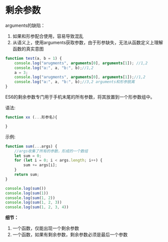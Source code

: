 # 剩余参数

arguments的缺陷：

1. 如果和形参配合使用，容易导致混乱
2. 从语义上，使用arguments获取参数，由于形参缺失，无法从函数定义上理解函数的真实意图

```js
function test(a, b = 1) {
    console.log("arugments", arguments[0], arguments[1]); //1,2
    console.log("a:", a, "b:", b);//1,2
    a = 3;
    console.log("arugments", arguments[0], arguments[1]);//1,2
    console.log("a:", a, "b:", b);//3,2 arguments和形参脱离
}
```

ES6的剩余参数专门用于手机末尾的所有参数，将其放置到一个形参数组中。

语法:

```js
function xx (...形参名){

}
```

示例:

```js
function sum(...args) {
    //args收集了所有的参数，形成的一个数组
    let sum = 0;
    for (let i = 0; i < args.length; i++) {
        sum += args[i];
    }
    return sum;
}

console.log(sum())
console.log(sum(1))
console.log(sum(1, 2))
console.log(sum(1, 2, 3))
console.log(sum(1, 2, 3, 4))
```

**细节：**

1. 一个函数，仅能出现一个剩余参数
2. 一个函数，如果有剩余参数，剩余参数必须是最后一个参数
